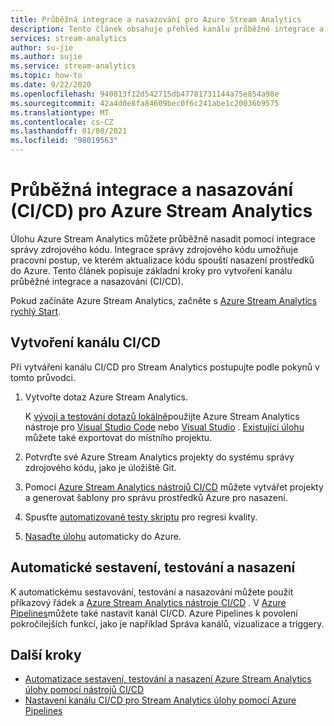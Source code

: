 ```yaml
---
title: Průběžná integrace a nasazování pro Azure Stream Analytics
description: Tento článek obsahuje přehled kanálu průběžné integrace a nasazování (CI/CD) pro Azure Stream Analytics.
services: stream-analytics
author: su-jie
ms.author: sujie
ms.service: stream-analytics
ms.topic: how-to
ms.date: 9/22/2020
ms.openlocfilehash: 940813f12d542715db47781731144a75e854a98e
ms.sourcegitcommit: 42a4d0e8fa84609bec0f6c241abe1c20036b9575
ms.translationtype: MT
ms.contentlocale: cs-CZ
ms.lasthandoff: 01/08/2021
ms.locfileid: "98019563"
---
```

# <a name="continuous-integration-and-deployment-cicd-for-azure-stream-analytics"></a>Průběžná integrace a nasazování (CI/CD) pro Azure Stream Analytics

Úlohu Azure Stream Analytics můžete průběžně nasadit pomocí integrace správy zdrojového kódu. Integrace správy zdrojového kódu umožňuje pracovní postup, ve kterém aktualizace kódu spouští nasazení prostředků do Azure. Tento článek popisuje základní kroky pro vytvoření kanálu průběžné integrace a nasazování (CI/CD).

Pokud začínáte Azure Stream Analytics, začněte s [Azure Stream Analytics rychlý Start](stream-analytics-quick-create-portal.md).

## <a name="create-a-cicd-pipeline"></a>Vytvoření kanálu CI/CD

Při vytváření kanálu CI/CD pro Stream Analytics postupujte podle pokynů v tomto průvodci.

1. Vytvořte dotaz Azure Stream Analytics.

   K [vývoji a testování dotazů lokálně](develop-locally.md)použijte Azure Stream Analytics nástroje pro [Visual Studio Code](./quick-create-visual-studio-code.md) nebo [Visual Studio](stream-analytics-quick-create-vs.md) . [Existující úlohu](visual-studio-code-explore-jobs.md#export-a-job-to-a-local-project) můžete také exportovat do místního projektu.

2. Potvrďte své Azure Stream Analytics projekty do systému správy zdrojového kódu, jako je úložiště Git.

3. Pomocí [Azure Stream Analytics nástrojů CI/CD](cicd-tools.md) můžete vytvářet projekty a generovat šablony pro správu prostředků Azure pro nasazení.

4. Spusťte [automatizované testy skriptu](cicd-tools.md#automated-test) pro regresi kvality.

5. [Nasaďte úlohu](cicd-tools.md#deploy-to-azure) automaticky do Azure.

## <a name="auto-build-test-and-deploy"></a>Automatické sestavení, testování a nasazení

K automatickému sestavování, testování a nasazování můžete použít příkazový řádek a [Azure Stream Analytics nástroje CI/CD](cicd-tools.md) . V [Azure Pipelines](set-up-cicd-pipeline.md)můžete také nastavit kanál CI/CD. Azure Pipelines k povolení pokročilejších funkcí, jako je například Správa kanálů, vizualizace a triggery.

## <a name="next-steps"></a>Další kroky

* [Automatizace sestavení, testování a nasazení Azure Stream Analytics úlohy pomocí nástrojů CI/CD](cicd-tools.md)
* [Nastavení kanálu CI/CD pro Stream Analytics úlohy pomocí Azure Pipelines](set-up-cicd-pipeline.md)